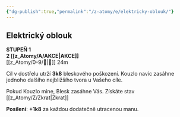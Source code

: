 ```yaml
---
{"dg-publish":true,"permalink":"/z-atomy/e/elektricky-oblouk/"}
---
```


## Elektrický oblouk   
**STUPEŇ 1**  
**2 [[z_Atomy/A/AKCE\|AKCE]]**  
[[z_Atomy/0-9/🏹\|🏹]] 24m

Cíl v dostřelu utrží **3k8** bleskového poškození. 
Kouzlo navíc zasáhne jednoho dalšího nejbližšího tvora u Vašeho cíle. 

Pokud Kouzlo mine, Blesk zasáhne Vás. Získáte stav [[z_Atomy/Z/Zkrat\|Zkrat]]

**Posílení**: **+1k8** za každou dodatečně utracenou manu.